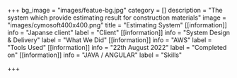 +++
bg_image = "images/featue-bg.jpg"
category = []
description = "The system which provide estimating result for construction materials"
image = "images/cymosoft400x400.png"
title = "Estimating System"
[[information]]
info = "Japanse client"
label = "Client"
[[information]]
info = "System Design & Delivery"
label = "What We Did"
[[information]]
info = "AWS"
label = "Tools Used"
[[information]]
info = "22th August 2022"
label = "Completed on"
[[information]]
info = "JAVA / ANGULAR"
label = "Skills"

+++
